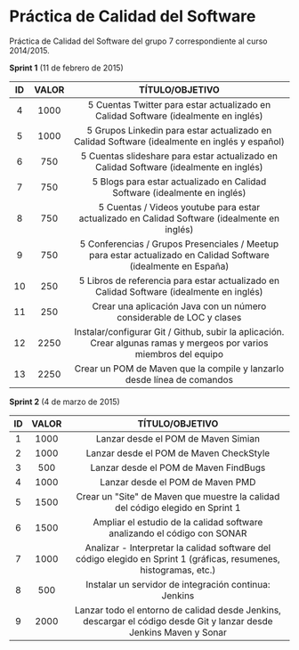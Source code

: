 # Práctica de Calidad del Software

Práctica de Calidad del Software del grupo 7 correspondiente al curso 2014/2015.

<b>Sprint 1</b> (11 de febrero de 2015)

| ID | VALOR |                                                   TÍTULO/OBJETIVO                                                   |
|:--:|:-----:|:-------------------------------------------------------------------------------------------------------------------:|
| 4  |  1000 |       5 Cuentas Twitter para estar actualizado en Calidad Software (idealmente en inglés)       |
|  5 |  1000 |            5 Grupos Linkedin para estar actualizado en Calidad Software (idealmente en inglés y español)            |
|  6 |  750  |                5 Cuentas slideshare para estar actualizado en Calidad Software (idealmente en inglés)               |
|  7 |  750  |                      5 Blogs para estar actualizado en Calidad Software (idealmente en inglés)                      |
|  8 |  750  |             5 Cuentas / Videos youtube para estar actualizado en Calidad Software (idealmente en inglés)            |
|  9 |  750  |   5 Conferencias / Grupos Presenciales / Meetup para estar actualizado en Calidad Software (idealmente en España)   |
| 10 |  250  |               5 Libros de referencia para estar actualizado en Calidad Software (idealmente en inglés)              |
| 11 |  250  |                         Crear una aplicación Java con un número considerable de LOC y clases                        |
| 12 |  2250 | Instalar/configurar Git / Github, subir la aplicación. Crear algunas ramas y mergeos por varios miembros del equipo |
| 13 |  2250 |                       Crear un POM de Maven que la compile y lanzarlo desde línea de comandos                       |

<b>Sprint 2</b> (4 de marzo de 2015)

| ID | VALOR |                                                   TÍTULO/OBJETIVO                                                   |
|:--:|:-----:|:-------------------------------------------------------------------------------------------------------------------:|
| 1  |  1000 |         Lanzar desde el POM de Maven Simian     |
|  2 |  1000 |          Lanzar desde el POM de Maven CheckStyle             |
|  3 |  500  |           Lanzar desde el POM de Maven FindBugs                    |
|  4 |  1000  |           Lanzar desde el POM de Maven PMD                                |
|  5 |  1500  |             Crear un "Site" de Maven que muestre la calidad del código elegido en Sprint 1           |
|  6 |  1500  |  Ampliar el estudio de la calidad software analizando el código con SONAR   |
| 7 |  1000  |  Analizar - Interpretar la calidad software del código elegido en Sprint 1 (gráficas, resumenes, histogramas, etc.)                         |
| 8 |  500  |                  Instalar un servidor de integración continua: Jenkins                              |
| 9 |  2000 | Lanzar todo el entorno de calidad desde Jenkins, descargar el código desde Git y lanzar desde Jenkins Maven y Sonar |
